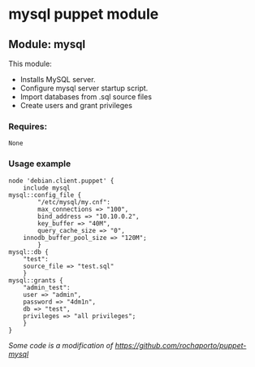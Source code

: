 # mysql puppet module  

## Module: mysql  

This module:

- Installs MySQL server.
- Configure mysql server startup script.
- Import databases from .sql source files
- Create users and grant privileges

### Requires:  
	None  

### Usage example
<pre><code>node 'debian.client.puppet' {
	include mysql
mysql::config_file {
        "/etc/mysql/my.cnf":
        max_connections => "100",
        bind_address => "10.10.0.2",
        key_buffer => "40M",
        query_cache_size => "0",
	innodb_buffer_pool_size => "120M";
        }
mysql::db {
	"test":
	source_file => "test.sql"
	}
mysql::grants {
	"admin_test":
	user => "admin",
	password => "4dm1n",
	db => "test",
	privileges => "all privileges";
	}
}</pre></code>

<i>Some code is a modification of https://github.com/rochaporto/puppet-mysql</i>
